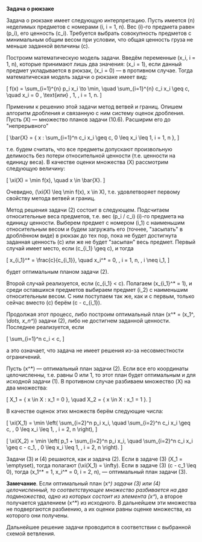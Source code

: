 **Задача о рюкзаке**

Задача о рюкзаке имеет следующую интерпретацию. Пусть имеется \(n\) неделимых предметов с номерами \(i, i = 1, n\). Вес \(i\)-го предмета равен \(p_i\), его ценность \(c_i\). Требуется выбрать совокупность предметов с минимальным общим весом при условии, что общая ценность груза не меньше заданной величины \(c\).

Построим математическую модель задачи. Введём переменные \(x_i, i = 1, n\), которые принимают лишь два значения: \(x_i = 1\), если данный предмет укладывается в рюкзак, \(x_i = 0\) — в противном случае. Тогда математическая модель задачи о рюкзаке имеет вид:

\[
f(x) = \sum_{i=1}^{n} p_i x_i \to \min, \quad \sum_{i=1}^{n} c_i x_i \geq c, \quad x_i = 0 \, \text{или} \, 1, \, i = 1, n.
\]

Применим к решению этой задачи метод ветвей и границ. Опишем алгоритм дробления и связанную с ним систему оценок дробления. Пусть \(X\) — множество планов задачи (10.6). Расширим его до "непрерывного"

\[
\bar{X} = \{ x : \sum_{i=1}^n c_i x_i \geq c, 0 \leq x_i \leq 1, i = 1, n \},
\]

т.е. будем считать, что все предметы допускают произвольную делимость без потери относительной ценности (т.е. ценности на единицу веса). В качестве оценки множества \(X\) рассмотрим следующую величину:

\[
\xi(X) = \min f(x), \quad x \in \bar{X}.
\]

Очевидно, \(\xi(X) \leq \min f(x), x \in X\), т.е. удовлетворяет первому свойству метода ветвей и границ.

Метод решения задачи (2) состоит в следующем. Подсчитаем относительные веса предметов, т.е. вес \(p_i / c_i\) \(i\)-го предмета на единицу ценности. Выберем предмет с номером \(i_1\) с наименьшим относительным весом и будем загружать его (точнее, "засыпать" в дроблённом виде) в рюкзак до тех пор, пока не будет достигнута заданная ценность \(c\) или же не будет "засыпан" весь предмет. Первый случай имеет место, если \(c_{i_1} \geq c\), и тогда

\[
x_{i_1}^* = \frac{c}{c_{i_1}}, \quad x_i^* = 0, \, i = 1, n, \, i \neq i_1,
\]

будет оптимальным планом задачи (2).

Второй случай реализуется, если \(c_{i_1} < c\). Полагаем \(x_{i_1}^* = 1\), и среди оставшихся предметов выбираем предмет \(i_2\) с наименьшим относительным весом. С ним поступаем так же, как и с первым, только сейчас вместо \(c\) берём \(c - c_{i_1}\).

Продолжая этот процесс, либо построим оптимальный план \(x^* = (x_1^*, \dots, x_n^*)\) задачи (2), либо не достигнем заданной ценности. Последнее реализуется, если

\[
\sum_{i=1}^n c_i < c,
\]

а это означает, что задача не имеет решения из-за несовместности ограничений.

Пусть \(x^*\) — оптимальный план задачи (2). Если все его координаты целочисленны, т.е. равны 0 или 1, то этот план будет оптимальным и для исходной задачи (1). В противном случае разбиваем множество \(X\) на два множества:

\[
X_1 = \{ x \in X : x_1 = 0 \}, \quad X_2 = \{ x \in X : x_1 = 1 \}.
\]

В качестве оценок этих множеств берём следующие числа:

\[
\xi(X_1) = \min \left( \sum_{i=2}^n p_i x_i, \quad \sum_{i=2}^n c_i x_i \geq c, \, 0 \leq x_i \leq 1, \, i = 2, n \right),
\]

\[
\xi(X_2) = \min \left( p_1 + \sum_{i=2}^n p_i x_i, \quad \sum_{i=2}^n c_i x_i \geq c - c_1, \, 0 \leq x_i \leq 1, \, i = 2, n \right).
\]

Задачи (3) и (4) решаются, как и задача (2). Если в задаче (3) \(X_1 = \emptyset\), тогда полагают \(\xi(X_1) = \infty\). Если в задаче (3) \(c - c_1 \leq 0\), тогда \(x_1^* = 1, x_i^* = 0, i = 2, n\), — оптимальный план задачи (3).

**Замечание**. Если оптимальный план \(x^*\) задачи (3) или (4) целочисленный, то соответствующее множество разбивается на два подмножества, одно из которых состоит из элемента \(x^*\), а второе получается удалением \(x^*\) из исходного. В дальнейшем эти множества не подвергаются разбиению, а их оценки равны оценке множества, из которого они получены.

Дальнейшее решение задачи проводится в соответствии с выбранной схемой ветвления.
